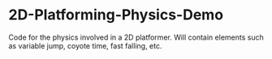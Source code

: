 # 2D-Platforming-Physics-Demo
Code for the physics involved in a 2D platformer. Will contain elements such as variable jump, coyote time, fast falling, etc.
